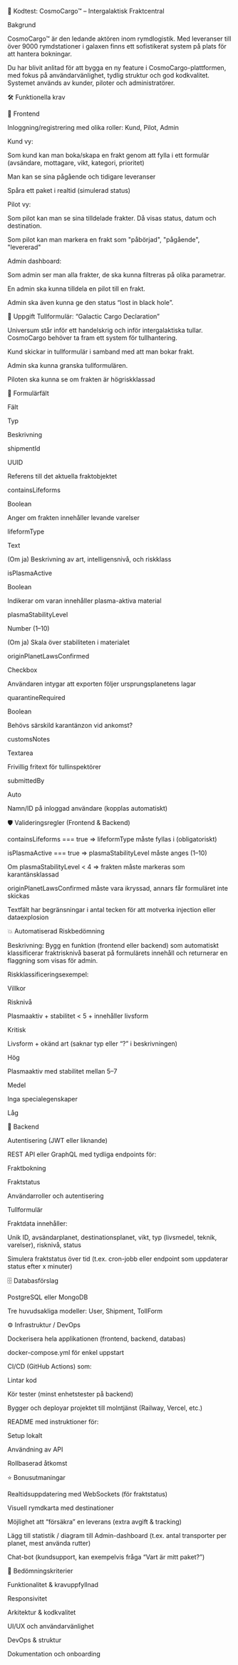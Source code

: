 🚀 Kodtest: CosmoCargo™ – Intergalaktisk Fraktcentral 

Bakgrund 

CosmoCargo™ är den ledande aktören inom rymdlogistik. Med leveranser till över 9000 rymdstationer i galaxen finns ett sofistikerat system på plats för att hantera bokningar. 

Du har blivit anlitad för att bygga en ny feature i CosmoCargo-plattformen, med fokus på användarvänlighet, tydlig struktur och god kodkvalitet. Systemet används av kunder, piloter och administratörer. 

 

🛠️ Funktionella krav 

🎨 Frontend 

Inloggning/registrering med olika roller: Kund, Pilot, Admin 

Kund vy: 

Som kund kan man boka/skapa en frakt genom att fylla i ett formulär (avsändare, mottagare, vikt, kategori, prioritet) 

Man kan se sina pågående och tidigare leveranser 

Spåra ett paket i realtid (simulerad status) 

Pilot vy: 

Som pilot kan man se sina tilldelade frakter. Då visas status, datum och destination. 

Som pilot kan man markera en frakt som "påbörjad", "pågående", "levererad" 
 

Admin dashboard: 

Som admin ser man alla frakter, de ska kunna filtreras på olika parametrar. 

En admin ska kunna tilldela en pilot till en frakt. 

Admin ska även kunna ge den status “lost in black hole”. 

 

 

📝 Uppgift Tullformulär: “Galactic Cargo Declaration” 

Universum står inför ett handelskrig och inför intergalaktiska tullar. CosmoCargo behöver ta fram ett system för tullhantering. 

Kund skickar in tullformulär i samband med att man bokar frakt. 

Admin ska kunna granska tullformulären.  

Piloten ska kunna se om frakten är högriskklassad 

 

🧩 Formulärfält 

Fält 

Typ 

Beskrivning 

shipmentId 

UUID 

Referens till det aktuella fraktobjektet 

containsLifeforms 

Boolean 

Anger om frakten innehåller levande varelser 

lifeformType 

Text 

(Om ja) Beskrivning av art, intelligensnivå, och riskklass 

isPlasmaActive 

Boolean 

Indikerar om varan innehåller plasma-aktiva material 

plasmaStabilityLevel 

Number (1–10) 

(Om ja) Skala över stabiliteten i materialet 

originPlanetLawsConfirmed 

Checkbox 

Användaren intygar att exporten följer ursprungsplanetens lagar 

quarantineRequired 

Boolean 

Behövs särskild karantänzon vid ankomst? 

customsNotes 

Textarea 

Frivillig fritext för tullinspektörer 

submittedBy 

Auto 

Namn/ID på inloggad användare (kopplas automatiskt) 

 

🛡️ Valideringsregler (Frontend & Backend) 

containsLifeforms === true ⇒ lifeformType måste fyllas i (obligatoriskt) 

isPlasmaActive === true ⇒ plasmaStabilityLevel måste anges (1–10) 

Om plasmaStabilityLevel < 4 ⇒ frakten måste markeras som karantänsklassad 

originPlanetLawsConfirmed måste vara ikryssad, annars får formuläret inte skickas 

Textfält har begränsningar i antal tecken för att motverka injection eller dataexplosion 

 

💥 Automatiserad Riskbedömning 

Beskrivning: 
 Bygg en funktion (frontend eller backend) som automatiskt klassificerar fraktrisknivå baserat på formulärets innehåll och returnerar en flaggning som visas för admin. 

Riskklassificeringsexempel: 

Villkor 

Risknivå 

Plasmaaktiv + stabilitet < 5 + innehåller livsform 

Kritisk 

Livsform + okänd art (saknar typ eller “?” i beskrivningen) 

Hög 

Plasmaaktiv med stabilitet mellan 5–7 

Medel 

Inga specialegenskaper 

Låg 

 

 

🔧 Backend 

Autentisering (JWT eller liknande) 

REST API eller GraphQL med tydliga endpoints för: 

Fraktbokning 

Fraktstatus 

Användarroller och autentisering 

Tullformulär 

Fraktdata innehåller: 

Unik ID, avsändarplanet, destinationsplanet, vikt, typ (livsmedel, teknik, varelser), risknivå, status 

Simulera fraktstatus över tid (t.ex. cron-jobb eller endpoint som uppdaterar status efter x minuter) 
 

🗄️ Databasförslag 

PostgreSQL eller MongoDB 

Tre huvudsakliga modeller: User, Shipment, TollForm 

 

⚙️ Infrastruktur / DevOps 

Dockerisera hela applikationen (frontend, backend, databas) 

docker-compose.yml för enkel uppstart 

CI/CD (GitHub Actions) som: 

Lintar kod 

Kör tester (minst enhetstester på backend) 

Bygger och deployar projektet till molntjänst (Railway, Vercel, etc.) 

README med instruktioner för: 

Setup lokalt 

Användning av API 

Rollbaserad åtkomst 

 

⭐ Bonusutmaningar 

Realtidsuppdatering med WebSockets (för fraktstatus) 

Visuell rymdkarta med destinationer 

Möjlighet att “försäkra” en leverans (extra avgift & tracking) 

Lägg till statistik / diagram till Admin-dashboard (t.ex. antal transporter per planet, mest använda rutter) 

Chat-bot (kundsupport, kan exempelvis fråga “Vart är mitt paket?”) 

 

🧪 Bedömningskriterier 

Funktionalitet & kravuppfyllnad 

Responsivitet 

Arkitektur & kodkvalitet 

UI/UX och användarvänlighet 

DevOps & struktur 

Dokumentation och onboarding 
